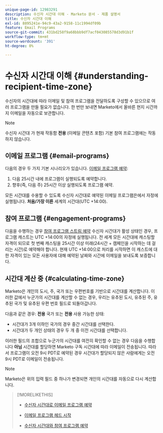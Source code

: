 ```yaml
---
unique-page-id: 12983291
description: 수신자 시간대 이해 - Marketo 문서 - 제품 설명서
title: 수신자 시간대 이해
exl-id: 8895241e-94c9-43a2-9158-11c1994df09b
feature: Email Programs
source-git-commit: 431bd258f9a68bbb9df7acf043085578d3d91b1f
workflow-type: tm+mt
source-wordcount: '391'
ht-degree: 0%

---
```


# 수신자 시간대 이해 {#understanding-recipient-time-zone}

수신자의 시간대에 따라 이메일 및 참여 프로그램을 전달하도록 구성할 수 있으므로 여러 프로그램을 만들 필요가 없습니다. 한 번만 보내면 Marketo에서 올바른 현지 시간까지 이메일을 자동으로 보관합니다.

>[!NOTE]
>
>수신자 시간대 가 현재 작동함 **전용** (이메일 콘텐츠 포함) 기본 참여 프로그램에는 작동하지 않습니다.

## 이메일 프로그램 {#email-programs}

다음의 경우 두 가지 기본 시나리오가 있습니다. [이메일 프로그램 예약](/help/marketo/product-docs/email-marketing/email-programs/email-program-actions/scheduling-with-recipient-time-zone/schedule-email-programs-with-recipient-time-zone.md):

1. 다음 25시간 내에 프로그램이 실행되도록 예약합니다.
1. 향후(즉, 다음 주) 25시간 이상 실행되도록 프로그램 예약.

모든 시간대를 수용할 수 있도록 수신자 시간대로 예약된 이메일 프로그램은에서 자정에 실행됩니다. **처음/가장 이른** 세계의 시간대(UTC +14:00).

## 참여 프로그램 {#engagement-programs}

다음을 수행하는 경우 [참여 프로그램 스트림 예약](/help/marketo/product-docs/email-marketing/drip-nurturing/engagement-program-streams/set-stream-cadence/schedule-engagement-programs-with-recipient-time-zone.md) 수신자 시간대가 활성 상태인 경우, 프로그램 캐스트는 UTC +14:00의 자정에 실행됩니다. 전 세계 모든 시간대에 캐스팅할 자격이 되므로 첫 번째 캐스팅을 25시간 이상 미래(24시간 + 캠페인을 시작하는 데 걸리는 시간)로 예약해야 합니다. 현재 UTC +14:00으로 처리를 시작하면 이 캐스트에 대한 자격이 있는 모든 사용자에 대해 예약된 날짜와 시간에 이메일을 보내도록 보증합니다.

## 시간대 계산 중 {#calculating-time-zone}

Marketo은 개인의 도시, 주, 국가 또는 우편번호를 기반으로 시간대를 계산합니다. 이러한 값에서 누군가의 시간대를 계산할 수 없는 경우, 우리는 유추된 도시, 유추된 주, 유추된 국가 및 유추된 우편 번호 필드로 되돌아갑니다.

다음과 같은 경우: **전용** 국가 또는 **전용** 사용 가능한 상태:

* 시간대가 3개 이하인 국가의 경우 중간 시간대를 선택한다.
* 시간대가 두 개인 상태의 경우 두 개 중 이전 시간대를 선택합니다.

이러한 필드의 조합으로 누군가의 시간대를 여전히 확인할 수 없는 경우 다음을 수행합니다 **아님** 시간대를 할당하면 Marketo 구독 시간대에 따라 이메일이 전송됩니다. 따라서 프로그램이 오전 9시 PDT로 예약된 경우 시간대가 할당되지 않은 사람에게는 오전 9시 PDT로 이메일이 전송됩니다.

>[!NOTE]
>
>Marketo은 위의 입력 필드 중 하나가 변경되면 개인의 시간대를 자동으로 다시 계산합니다.

>[!MORELIKETHIS]
>
>* [수신자 시간대로 이메일 프로그램 예약](/help/marketo/product-docs/email-marketing/email-programs/email-program-actions/scheduling-with-recipient-time-zone/schedule-email-programs-with-recipient-time-zone.md)
>* [이메일 프로그램 헤드 시작](/help/marketo/product-docs/email-marketing/email-programs/email-program-actions/head-start-for-email-programs.md)
>
>* [수신자 시간대와 참여 프로그램 예약](/help/marketo/product-docs/email-marketing/drip-nurturing/engagement-program-streams/set-stream-cadence/schedule-engagement-programs-with-recipient-time-zone.md)
